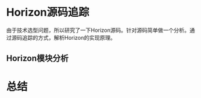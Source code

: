# Horizon源码追踪
由于技术选型问题，所以研究了一下Horizon源码。针对源码简单做一个分析。通过源码追踪的方式，解析Horizon的实现原理。

## Horizon模块分析






# 总结